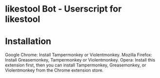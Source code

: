 # likestool Bot - Userscript for likestool
# Installation
Google Chrome: Install Tampermonkey or Violentmonkey.
Mozilla Firefox: Install Greasemonkey, Tampermonkey or Violentmonkey.
Opera: Install this extension first, then you can install Tampermonkey, Greasemonkey, or Violentmonkey from the Chrome extension store.
